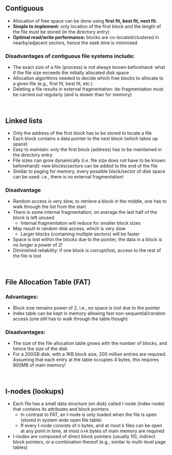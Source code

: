 ## Contiguous
- Allocation of free space can be done using **first fit, best fit, next fit**.
- **Simple to implement:** only location of the first block and the length of the file must be stored (in the directory entry)
- **Optimal read/write performance:** blocks are co-located/clustered in nearby/adjacent sectors, hence the seek time is minimised

### Disadvantages of contiguous file systems include:
  - The exact size of a file (process) is not always known beforehand: what if the file size exceeds the initially allocated disk space
  - Allocation algorithms needed to decide which free blocks to allocate to a given file (e.g., first fit, best fit, etc.)
  - Deleting a file results in external fragmentation: de-fragmentation must be carried out regularly (and is slower than for memory)

<br>

## Linked lists
- Only the address of the first block has to be stored to locate a file
- Each block contains a data pointer to the next block (which takes up space)
- Easy to maintain: only the first block (address) has to be maintained in the directory entry
- File sizes can grow dynamically (i.e. file size does not have to be known beforehand): new blocks/sectors can be added to the end of the file
- Similar to paging for memory, every possible block/sector of disk space can be used: i.e., there is no external fragmentation!

### Disadvantage
- Random access is very slow, to retrieve a block in the middle, one has to walk through the list from the start
- There is some internal fragmentation; on average the last half of the block is left unused
	- Internal fragmentation will reduce for smaller block sizes
- May result in random disk access, which is very slow 
	- Larger blocks (containing multiple sectors) will be faster
- Space is lost within the blocks due to the pointer, the data in a block is no longer a power of 2!
- Diminished reliability: if one block is corrupt/lost, access to the rest of the file is lost

<br>


## File Allocation Table (FAT)
### Advantages:
- Block size remains power of 2, i.e., no space is lost due to the pointer
- Index table can be kept in memory allowing fast non-sequential/random access (one still has to walk through the table though)

### Disadvantages:
- The size of the file allocation table grows with the number of blocks, and hence the size of the disk
- For a 200GB disk, with a 1KB block size, 200 million entries are required. Assuming that each entry at the table occupies 4 bytes, this requires 800MB of main memory!

<br>

## I-nodes (lookups)
- Each file has a small data structure (on disk) called I-node (index-node) that contains its attributes and block pointers.
	- In contrast to FAT, an I-node is only loaded when the file is open (stored in system wide open file table)
	- If every I-node consists of n bytes, and at most k files can be open at any point in time, at most n×k bytes of main memory are required
- I-nodes are composed of direct block pointers (usually 10), indirect block pointers, or a combination thereof (e.g., similar to multi-level page tables)
